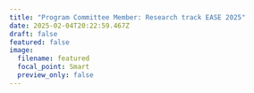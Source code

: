 ```yaml
---
title: "Program Committee Member: Research track EASE 2025"
date: 2025-02-04T20:22:59.467Z
draft: false
featured: false
image:
  filename: featured
  focal_point: Smart
  preview_only: false
---
```

